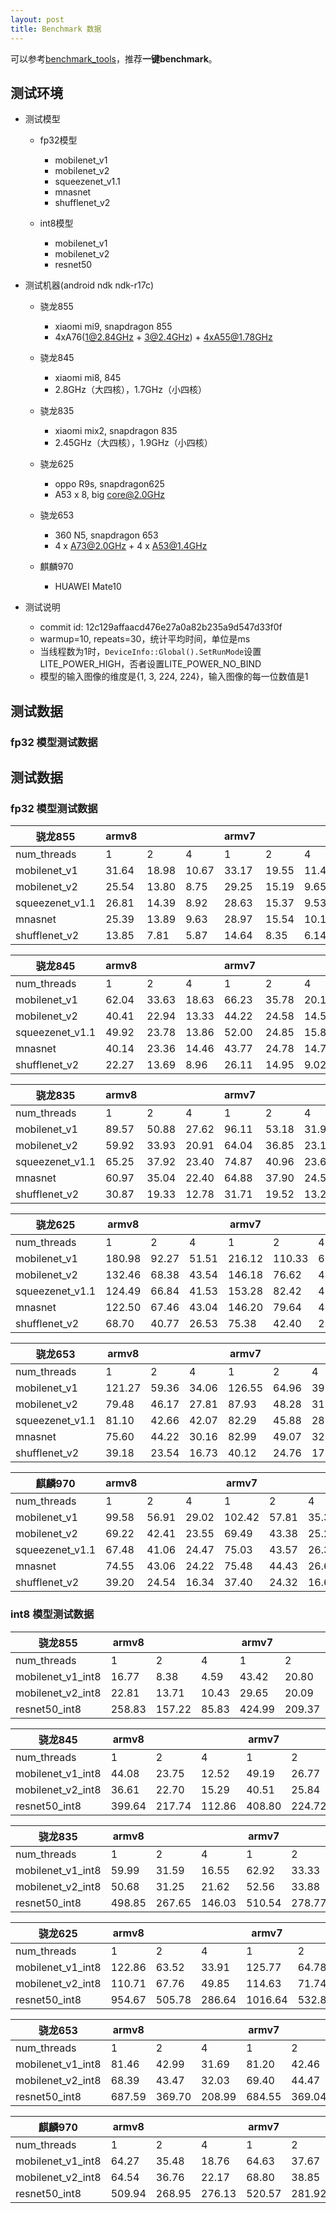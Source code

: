 ```yaml
---
layout: post
title: Benchmark 数据
---
```


可以参考[benchmark_tools](benchmark_tools.html)，推荐**一键benchmark**。

## 测试环境

* 测试模型
    * fp32模型
        * mobilenet_v1
        * mobilenet_v2
        * squeezenet_v1.1
        * mnasnet
        * shufflenet_v2
    
    * int8模型
        * mobilenet_v1
        * mobilenet_v2
        * resnet50

* 测试机器(android ndk ndk-r17c)
   *  骁龙855
      * xiaomi mi9, snapdragon 855 
      * 4xA76(1@2.84GHz + 3@2.4GHz) + 4xA55@1.78GHz


   *  骁龙845
      * xiaomi mi8, 845
      * 2.8GHz（大四核），1.7GHz（小四核）

   *  骁龙835
      * xiaomi mix2, snapdragon 835
      * 2.45GHz（大四核），1.9GHz（小四核）
 
   *  骁龙625
      * oppo R9s, snapdragon625
      * A53 x 8, big core@2.0GHz
 
   * 骁龙653
      * 360 N5, snapdragon 653
      * 4 x A73@2.0GHz + 4 x A53@1.4GHz
 
   * 麒麟970
      * HUAWEI Mate10
 
* 测试说明
    * commit id: 12c129affaacd476e27a0a82b235a9d547d33f0f
    * warmup=10, repeats=30，统计平均时间，单位是ms
    * 当线程数为1时，```DeviceInfo::Global().SetRunMode```设置LITE_POWER_HIGH，否者设置LITE_POWER_NO_BIND
    * 模型的输入图像的维度是{1, 3, 224, 224}，输入图像的每一位数值是1
    
## 测试数据

### fp32 模型测试数据

## 测试数据

### fp32 模型测试数据

骁龙855 | armv8 |  |   |armv7  |||
---- | ---- | ---- | ----  |----  |----| ----|
num_threads | 1 | 2 | 4  |1  |2| 4
 mobilenet_v1 | 31.64 | 18.98 | 10.67 | 33.17 | 19.55 | 11.43 
 mobilenet_v2 | 25.54 | 13.80 | 8.75 | 29.25 | 15.19 | 9.65 
 squeezenet_v1.1 | 26.81 | 14.39 | 8.92 | 28.63 | 15.37 | 9.53 
 mnasnet | 25.39 | 13.89 | 9.63	| 28.97	| 15.54	| 10.10 
 shufflenet_v2 | 13.85 | 7.81 | 5.87 | 14.64 | 8.35 | 6.14 

 
 骁龙845 | armv8 |  |   |armv7  |||
---- | ---- | ---- | ----  |----  |----| ----|
num_threads | 1 | 2 | 4  |1  |2| 4
 mobilenet_v1 | 62.04 | 33.63 | 18.63 | 66.23 | 35.78 | 20.14 
 mobilenet_v2 | 40.41 | 22.94 | 13.33 | 44.22 | 24.58 | 14.50 
 squeezenet_v1.1 | 49.92 | 23.78 | 13.86 | 52.00 | 24.85 | 15.87 
 mnasnet | 40.14 | 23.36 | 14.46 | 43.77 | 24.78 | 14.76
 shufflenet_v2 | 22.27 | 13.69 | 8.96 | 26.11 | 14.95 | 9.02 

 
 骁龙835 | armv8 |  |   |armv7  |||
---- | ---- | ---- | ----  |----  |----| ----|
num_threads | 1 | 2 | 4  |1  |2| 4
 mobilenet_v1 | 89.57 | 50.88 | 27.62 | 96.11 | 53.18 | 31.99 
 mobilenet_v2 | 59.92 | 33.93 | 20.91 | 64.04 | 36.85 | 23.10 
 squeezenet_v1.1 | 65.25 | 37.92 | 23.40 | 74.87 | 40.96 | 23.69 
 mnasnet | 60.97 | 35.04 | 22.40 | 64.88 | 37.90 | 24.53
 shufflenet_v2 | 30.87 | 19.33 | 12.78 | 31.71 | 19.52 | 13.25

 
 骁龙625 | armv8 |  |   |armv7  |||
---- | ---- | ---- | ----  |----  |----| ----|
num_threads | 1 | 2 | 4  |1  |2| 4
 mobilenet_v1 | 180.98 | 92.27 | 51.51 | 216.12 | 110.33 | 61.68 
 mobilenet_v2 | 132.46 | 68.38 | 43.54 | 146.18 | 76.62 | 46.21 
 squeezenet_v1.1 | 124.49 | 66.84 | 41.53 | 153.28 | 82.42 | 47.14 
 mnasnet | 122.50 | 67.46 |	43.04 |	146.20 | 79.64 | 48.56 
 shufflenet_v2 | 68.70 | 40.77 | 26.53 | 75.38 | 42.40 | 28.36 

 
 骁龙653 | armv8 |  |   |armv7  |||
---- | ---- | ---- | ----  |----  |----| ----|
num_threads | 1 | 2 | 4  |1  |2| 4
 mobilenet_v1 | 121.27 | 59.36 | 34.06 | 126.55 | 64.96 | 39.23 
 mobilenet_v2 | 79.48 | 46.17 | 27.81 | 87.93 | 48.28 | 31.87 
 squeezenet_v1.1 | 81.10 | 42.66 | 42.07 | 82.29 | 45.88 | 28.84 
 mnasnet | 75.60 | 44.22 | 30.16 | 82.99 | 49.07 | 32.34
 shufflenet_v2 | 39.18 | 23.54 | 16.73 | 40.12 | 24.76 | 17.68 

 

 麒麟970 | armv8 |  |   |armv7  |||
---- | ---- | ---- | ----  |----  |----| ----|
num_threads | 1 | 2 | 4  |1  |2| 4
 mobilenet_v1 | 99.58 | 56.91 | 29.02 | 102.42 | 57.81 | 35.36 
 mobilenet_v2 | 69.22 | 42.41 | 23.55 | 69.49 | 43.38 | 25.26 
 squeezenet_v1.1 | 67.48 | 41.06 | 24.47 | 75.03 | 43.57 | 26.35 
 mnasnet | 74.55 | 43.06 | 24.22 | 75.48 | 44.43 | 26.69 
 shufflenet_v2 | 39.20 | 24.54 | 16.34 | 37.40 | 24.32 | 16.66 

### int8 模型测试数据

骁龙855 | armv8 |  |   |armv7  |||
---- | ---- | ---- | ----  |----  |----| ----|
num_threads | 1 | 2 | 4  |1  |2| 4
 mobilenet_v1_int8 | 16.77 | 8.38 | 4.59 | 43.42 | 20.80 | 10.89 
 mobilenet_v2_int8 | 22.81 | 13.71 | 10.43 | 29.65 | 20.09 | 13.99 
 resnet50_int8 | 258.83 | 157.22 | 85.83 | 424.99 | 209.37 | 112.32 

 骁龙845 | armv8 |  |   |armv7  |||
---- | ---- | ---- | ----  |----  |----| ----|
num_threads | 1 | 2 | 4  |1  |2| 4
 mobilenet_v1_int8 | 44.08 | 23.75 | 12.52 | 49.19 | 26.77 | 13.82 
 mobilenet_v2_int8 | 36.61 | 22.70 | 15.29 | 40.51 | 25.84 | 17.89 
 resnet50_int8 | 399.64 | 217.74 | 112.86 | 408.80 | 224.72 | 122.15 

 骁龙835 | armv8 |  |   |armv7  |||
---- | ---- | ---- | ----  |----  |----| ----|
num_threads | 1 | 2 | 4  |1  |2| 4
 mobilenet_v1_int8 | 59.99 | 31.59 | 16.55 | 62.92 | 33.33 | 17.38 
 mobilenet_v2_int8 | 50.68 | 31.25 | 21.62 | 52.56 | 33.88 | 24.31 
 resnet50_int8 | 498.85 | 267.65 | 146.03 | 510.54 | 278.77 | 155.05

 骁龙625 | armv8 |  |   |armv7  |||
---- | ---- | ---- | ----  |----  |----| ----|
num_threads | 1 | 2 | 4  |1  |2| 4
 mobilenet_v1_int8 | 122.86 | 63.52 | 33.91 | 125.77 | 64.78 | 34.25 
 mobilenet_v2_int8 | 110.71 | 67.76 | 49.85 | 114.63 | 71.74 | 51.73 
 resnet50_int8 | 954.67 | 505.78 | 286.64 | 1016.64 | 532.84 | 305.20

 骁龙653 | armv8 |  |   |armv7  |||
---- | ---- | ---- | ----  |----  |----| ----|
num_threads | 1 | 2 | 4  |1  |2| 4
 mobilenet_v1_int8 | 81.46 | 42.99 | 31.69 | 81.20 | 42.46 | 23.47 
 mobilenet_v2_int8 | 68.39 | 43.47 | 32.03 | 69.40 | 44.47 | 33.46 
 resnet50_int8 | 687.59 | 369.70 | 208.99 | 684.55 | 369.04 | 208.42 

 麒麟970 | armv8 |  |   |armv7  |||
---- | ---- | ---- | ----  |----  |----| ----|
num_threads | 1 | 2 | 4  |1  |2| 4
 mobilenet_v1_int8 | 64.27 | 35.48 | 18.76 | 64.63 | 37.67 | 20.70 
 mobilenet_v2_int8 | 64.54 | 36.76 | 22.17 | 68.80 | 38.85 | 24.30 
 resnet50_int8 | 509.94 | 268.95 | 276.13 | 520.57 | 281.92 | 157.82 

